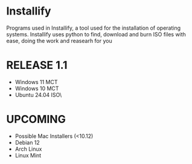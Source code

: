 # Installify
Programs used in Installify, a tool used for the installation of operating systems. Installify uses python to find, download and burn ISO files with ease, doing the work and reasearh for you

# RELEASE 1.1
- Windows 11 MCT
- Windows 10 MCT
- Ubuntu 24.04 ISO\

# UPCOMING 
- Possible Mac Installers (<10.12)
- Debian 12
- Arch Linux
- Linux Mint

